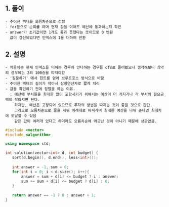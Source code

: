   ## 1. 풀이
    - 주어진 벡터를 오름차순으로 정렬
    - for문으로 순회를 하며 현재 값을 더해도 예산에 통과하는지 확인
    - answer가 초기값이면 1개도 통과 못했다는 뜻이므로 0 반환
      값이 갱신되었다면 인덱스에 1을 더하여 반환
      
  ## 2. 설명
    - 처음에는 현재 인덱스를 더하는 경우와 안더하는 경우를 dfs로 풀어봤으나 생각해보니 최악의 경우에는 2의 100승을 따져야함 
    - '질문하기' 에서 힌트를 얻어 브루트포스 방식으로 바꿈
    - 주어진 벡터의 길이가 작아서 삼항연산자로 짧게 처리
    - 값을 확인하기 전에 정렬을 하는 이유.
      : 예산에 부서들을 최대한 많이 포함시키기 위해서는 예산이 더 커지거나 각 부서의 필요금액이 작아지면 된다.
        하지만, 예산은 고정되어 있으므로 후자의 방법을 따지는 것이 좋을 것으로 판단.
        그러므로 오름차순으로 줄을 세워 차례대로 따져가며 최대한 예산을 나눠 준다면 최대치에 도달할 수 있음
        같은 값이 여러개 있다고 하더라도 오름차순에 어긋난 것이 아니기 때문에 상관없음.
           
   
 ```c++
 #include <vector>
#include <algorithm>

using namespace std;

int solution(vector<int> d, int budget) {
    sort(d.begin(), d.end(), less<int>());
    
    int answer = -1, sum = 0;
    for(int i = 0; i < d.size(); i++){
        answer = sum + d[i] <= budget ? i : answer;
        sum += sum + d[i] <= budget ? d[i] : 0;
    }
    
    return answer == -1 ? 0 : answer + 1;
}
```
